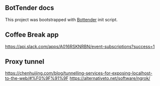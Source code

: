 

## BotTender docs
This project was bootstrapped with
[Bottender](https://github.com/Yoctol/bottender) init script.


## Coffee Break app

https://api.slack.com/apps/A016RSKNRBN/event-subscriptions?success=1


## Proxy tunnel

https://chenhuijing.com/blog/tunnelling-services-for-exposing-localhost-to-the-web/#%F0%9F%91%9F
https://alternativeto.net/software/ngrok/

